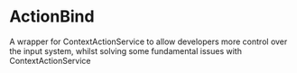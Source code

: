 # ActionBind
A wrapper for ContextActionService to allow developers more control over the input system, whilst solving some fundamental issues with ContextActionService
